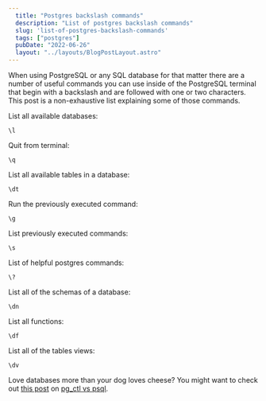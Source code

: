 ```yaml
---
  title: "Postgres backslash commands"
  description: "List of postgres backslash commands"
  slug: 'list-of-postgres-backslash-commands'
  tags: ["postgres"]
  pubDate: "2022-06-26"
  layout: "../layouts/BlogPostLayout.astro"
---
```


When using PostgreSQL or any SQL database for that matter there are a number of useful commands you can use inside of the PostgreSQL terminal that begin with a backslash and are followed with one or two characters. This post is a non-exhaustive list explaining some of those commands.

List all available databases:
```
\l
```

Quit from terminal:
```
\q
```

List all available tables in a database:
```
\dt
```

Run the previously executed command:
```
\g
```

List previously executed commands:
```
\s
```

List of helpful postgres commands:
```
\?
```

List all of the schemas of a database:
```
\dn
```

List all functions:
```
\df
```

List all of the tables views:
```
\dv
```

Love databases more than your dog loves cheese? You might want to check out [this post](https://tinytechtuts.com/2022-pg_ctl-vs-psql) on [pg_ctl vs psql](https://tinytechtuts.com/2022-pg_ctl-vs-psql).
